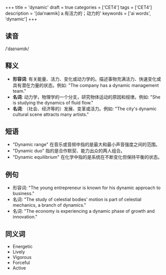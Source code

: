 +++
title = 'dynamic'
draft = true
categories = ['CET4']
tags = ['CET4']
description = '[daiˈnæmik] a.有活力的；动力的'
keywords = ['ai words', 'dynamic']
+++

## 读音
/ˈdaɪnəmɪk/

## 释义
- **形容词**: 有关能量、活力、变化或动力学的。描述事物充满活力、快速变化或具有潜在力量的状态。例如: "The company has a dynamic management team."
- **名词**: 动力学，物理学的一个分支，研究物体运动的原因和规律。例如: "She is studying the dynamics of fluid flow."
- **名词**: （社会、经济等的）发展、变革或活力。例如: "The city's dynamic cultural scene attracts many artists."

## 短语
- "Dynamic range" 在音乐或音频中指的是最大和最小声音强度之间的范围。
- "Dynamic duo" 指的是合作默契、能力出众的两人组合。
- "Dynamic equilibrium" 在化学中指的是系统在不断变化但保持平衡的状态。

## 例句
- 形容词: "The young entrepreneur is known for his dynamic approach to business."
- 名词: "The study of celestial bodies' motion is part of celestial mechanics, a branch of dynamics."
- 名词: "The economy is experiencing a dynamic phase of growth and innovation."

## 同义词
- Energetic
- Lively
- Vigorous
- Forceful
- Active
